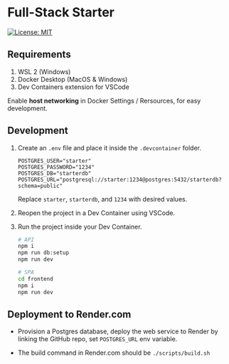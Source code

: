 # Full-Stack Starter

[![License: MIT](https://img.shields.io/badge/License-MIT-yellow.svg)](https://opensource.org/licenses/MIT)

## Requirements

1. WSL 2 (Windows)
1. Docker Desktop (MacOS & Windows)
1. Dev Containers extension for VSCode

Enable **host networking** in Docker Settings / Rersources, for easy development.

## Development

1. Create an `.env` file and place it inside the `.devcontainer` folder.

    ```text
    POSTGRES_USER="starter"
    POSTGRES_PASSWORD="1234"
    POSTGRES_DB="starterdb"
    POSTGRES_URL="postgresql://starter:1234@postgres:5432/starterdb?schema=public"
    ```

    Replace `starter`, `starterdb`, and `1234` with desired values.

2. Reopen the project in a Dev Container using VSCode.

3. Run the project inside your Dev Container.

    ```bash
    # API
    npm i
    npm run db:setup
    npm run dev
    ```

    ```bash
    # SPA
    cd frontend
    npm i
    npm run dev
    ```

## Deployment to Render.com

- Provision a Postgres database, deploy the web service to Render by linking the GitHub repo, set `POSTGRES_URL` env variable.

- The build command in Render.com should be `./scripts/build.sh`
